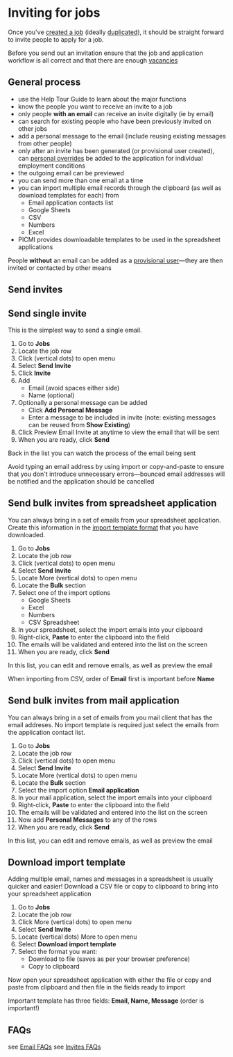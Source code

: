 # Inviting for jobs

Once you've [created a job](creating-a-job.md) (ideally [duplicated](duplicate-a-job.md)), it should be straight forward to invite people to apply for a job. 

<prompt>

Before you send out an invitation ensure that the job and application workflow is all correct and that there are enough [vacancies](../about-picmi/applications.md#restrictions-on-actions)

</prompt>

<explanation>

## General process

* use the <span class="mdi mdi-help-circle-outline">Help Tour Guide</span> to learn about the major functions
* know the people you want to receive an invite to a job
* only people **with an email** can receive an invite digitally (ie by email)
* can search for existing people who have been previously invited on other jobs 
* add a personal message to the email (include reusing existing messages from other people)
* only after an invite has been generated (or provisional user created), can [personal overrides](creating-individual-employment-conditions) be added to the application for individual employment conditions
* the outgoing email can be previewed
* you can send more than one email at a time
* you can import multiple email records through the clipboard (as well as download templates for each) from
  * Email application contacts list 
  * Google Sheets
  * CSV
  * Numbers
  * Excel 
* PICMI provides downloadable templates to be used in the spreadsheet applications

<prompt>

People **without** an email can be added as a [provisional user](provisional-user.md)—they are then invited or contacted by other means

</prompt>

</explanation>

## Send invites

<instructions>

## Send single invite

This is the simplest way to send a single email.

1. Go to **Jobs**
2. Locate the job row <span class="mdi mdi-checkbox-marked-outline"></span>
3. Click <span class="mdi mdi-dots-vertical"/> (vertical dots) to open menu
4. Select **Send Invite**
5. Click **Invite**
6. Add
    * Email (avoid spaces either side)
    * Name (optional)
7. Optionally a personal message can be added
    * Click **Add Personal Message**
    * Enter a message to be included in invite (note: existing messages can be reused from **Show Existing**)
8. Click <span class="mdi mdi-account-eye-outline">Preview Email Invite</span> at anytime to view the email that will be sent 
9. When you are ready, click **Send**

Back in the list you can watch the process of the email being sent

<prompt>

Avoid typing an email address by using import or copy-and-paste to ensure that you don't introduce unnecessary errors—bounced email addresses will be notified and the application should be cancelled

</prompt>

</instructions>

<instructions>

## Send bulk invites from spreadsheet application

You can always bring in a set of emails from your spreadsheet application. Create this information in the [import template format](#download-import-template) that you have downloaded.

1. Go to **Jobs**
2. Locate the job row <span class="mdi mdi-checkbox-marked-outline"></span>
3. Click <span class="mdi mdi-dots-vertical"/> (vertical dots) to open menu
4. Select **Send Invite**
5. Locate <span class="mdi mdi-dots-vertical">More</span> (vertical dots) to open menu
6. Locate the **Bulk** section
6. Select one of the import options
   * Google Sheets
   * Excel
   * Numbers
   * CSV Spreadsheet
5. In your spreadsheet, select the import emails into your clipboard
6. Right-click, **Paste** to enter the clipboard into the field
7. The emails will be validated and entered into the list on the screen
8. When you are ready, click **Send**

In this list, you can edit and remove emails, as well as preview the email

<prompt>

When importing from CSV, order of **Email** first is important before **Name**

</prompt>

</instructions>

<instructions>

## Send bulk invites from mail application

You can always bring in a set of emails from you mail client that has the email addreses. No import template is required just select the emails from the application contact list.

1. Go to **Jobs**
2. Locate the job row <span class="mdi mdi-checkbox-marked-outline"></span>
3. Click <span class="mdi mdi-dots-vertical"/> (vertical dots) to open menu
4. Select **Send Invite**
5. Locate <span class="mdi mdi-dots-vertical">More</span> (vertical dots) to open menu
6. Locate the **Bulk** section
6. Select the import option **Email application**
5. In your mail application, select the import emails into your clipboard
6. Right-click, **Paste** to enter the clipboard into the field
7. The emails will be validated and entered into the list on the screen
8. Now add **Personal Messages** to any of the rows
8. When you are ready, click **Send**

In this list, you can edit and remove emails, as well as preview the email

</instructions>

<instructions>

## Download import template

Adding multiple email, names and messages in a spreadsheet is usually quicker and easier! Download a CSV file or copy to clipboard to bring into your spreadsheet application

1. Go to **Jobs**
2. Locate the job row <span class="mdi mdi-checkbox-marked-outline"></span>
3. Click <span class="mdi mdi-dots-vertical">More</span> (vertical dots) to open menu
4. Select **Send Invite**
5. Locate <span class="mdi mdi-dots-vertical"/> (vertical dots) More to open menu
6. Select **Download import template**
7. Select the format you want:
   * Download to file (saves as per your browser preference)
   * Copy to clipboard

Now open your spreadsheet application with either the file or copy and paste from clipboard and then file in the fields
ready to import

<prompt>

Important template has three fields: **Email, Name, Message** (order is important!)

</prompt>

</instructions>

## FAQs

see [Email FAQs](../faqs#emails)
see [Invites FAQs](../faqs.md#invites)
